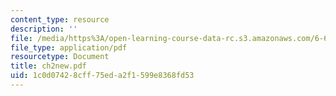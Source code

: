 ```yaml
---
content_type: resource
description: ''
file: /media/https%3A/open-learning-course-data-rc.s3.amazonaws.com/6-661-receivers-antennas-and-signals-spring-2003/1c0d07428cff75eda2f1599e8368fd53_ch2new.pdf
file_type: application/pdf
resourcetype: Document
title: ch2new.pdf
uid: 1c0d0742-8cff-75ed-a2f1-599e8368fd53
---
```


